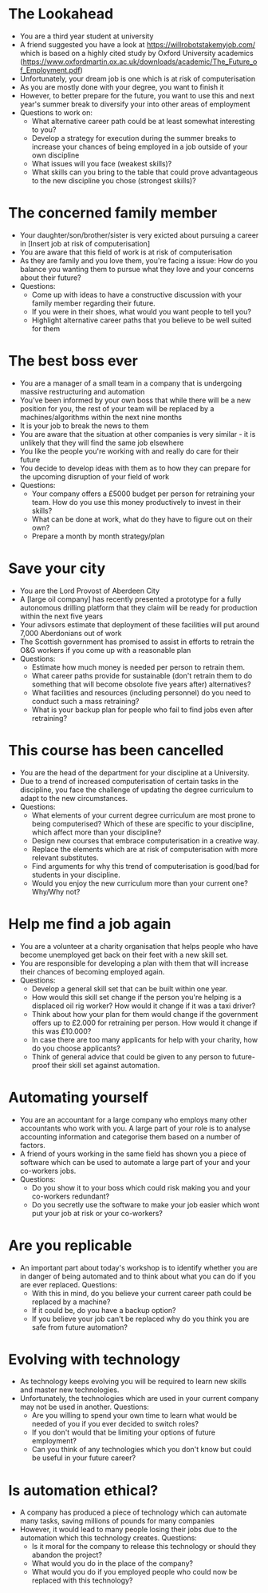 # The Lookahead
* You are a third year student at university
* A friend suggested you have a look at https://willrobotstakemyjob.com/ which is based on a highly cited study by Oxford University academics (https://www.oxfordmartin.ox.ac.uk/downloads/academic/The_Future_of_Employment.pdf)
* Unfortunately, your dream job is one which is at risk of computerisation
* As you are mostly done with your degree, you want to finish it
* However, to better prepare for the future, you want to use this and next year's summer break to diversify your into other areas of employment
* Questions to work on:
  * What alternative career path could be at least somewhat interesting to you?
  * Develop a strategy for execution during the summer breaks to increase your chances of being employed in a job outside of your own discipline
  * What issues will you face (weakest skills)?
  * What skills can you bring to the table that could prove advantageous to the new discipline you chose (strongest skills)?

# The concerned family member
* Your daughter/son/brother/sister is very exicted about pursuing a career in [Insert job at risk of computerisation]
* You are aware that this field of work is at risk of computerisation
* As they are family and you love them, you're facing a issue: How do you balance you wanting them to pursue what they love and your concerns about their future?
* Questions:
  * Come up with ideas to have a constructive discussion with your family member regarding their future.
  * If you were in their shoes, what would you want people to tell you?
  * Highlight alternative career paths that you believe to be well suited for them 

# The best boss ever
* You are a manager of a small team in a company that is undergoing massive restructuring and automation
* You've been informed by your own boss that while there will be a new position for you, the rest of your team will be replaced by a machines/algorithms within the next nine months
* It is your job to break the news to them
* You are aware that the situation at other companies is very similar - it is unlikely that they will find the same job elsewhere
* You like the people you're working with and really do care for their future
* You decide to develop ideas with them as to how they can prepare for the upcoming disruption of your field of work
* Questions:
  * Your company offers a £5000 budget per person for retraining your team. How do you use this money productively to invest in their skills?
  * What can be done at work, what do they have to figure out on their own?
  * Prepare a month by month strategy/plan

# Save your city
* You are the Lord Provost of Aberdeen City
* A [large oil company] has recently presented a prototype for a fully autonomous drilling platform that they claim will be ready for production within the next five years
* Your adivsors estimate that deployment of these facilities will put around 7,000 Aberdonians out of work
* The Scottish government has promised to assist in efforts to retrain the O&G workers if you come up with a reasonable plan
* Questions:
  * Estimate how much money is needed per person to retrain them.
  * What career paths provide for sustainable (don't retrain them to do something that will become obsolote five years after) alternatives?
  * What facilities and resources (including personnel) do you need to conduct such a mass retraining?
  * What is your backup plan for people who fail to find jobs even after retraining?

# This course has been cancelled
* You are the head of the department for your discipline at a University.
* Due to a trend of increased computerisation of certain tasks in the discipline, you face the challenge of updating the degree curriculum to adapt to the new circumstances.
* Questions:
  * What elements of your current degree curriculum are most prone to being computerised? Which of these are specific to your discipline, which affect more than your discipline?
  * Design new courses that embrace computerisation in a creative way.
  * Replace the elements which are at risk of computerisation with more relevant substitutes.
  * Find arguments for why this trend of computerisation is good/bad for students in your discipline.
  * Would you enjoy the new curriculum more than your current one? Why/Why not?

# Help me find a job again
* You are a volunteer at a charity organisation that helps people who have become unemployed get back on their feet with a new skill set.
* You are responsible for developing a plan with them that will increase their chances of becoming employed again.
* Questions:
  * Develop a general skill set that can be built within one year.
  * How would this skill set change if the person you're helping is a displaced oil rig worker? How would it change if it was a taxi driver?
  * Think about how your plan for them would change if the government offers up to £2.000 for retraining per person. How would it change if this was £10.000?
  * In case there are too many applicants for help with your charity, how do you choose applicants?
  * Think of general advice that could be given to any person to future-proof their skill set against automation.

# Automating yourself
* You are an accountant for a large company who employs many other accountants who work with you. A large part of your role is to analyse accounting information and categorise them based on a number of factors.
* A friend of yours working in the same field has shown you a piece of software which can be used to automate a large part of your and your co-workers jobs.
* Questions:
    * Do you show it to your boss which could risk making you and your co-workers redundant?
    * Do you secretly use the software to make your job easier which wont put your job at risk or your co-workers?

# Are you replicable
* An important part about today's workshop is to identify whether you are in danger of being automated and to think about what you can do if you are ever replaced.
Questions:
  * With this in mind, do you believe your current career path could be replaced by a machine?
  * If it could be, do you have a backup option?
  * If you believe your job can't be replaced why do you think you are safe from future automation?

# Evolving with technology
* As technology keeps evolving you will be required to learn new skills and master new technologies.
* Unfortunately, the technologies which are used in your current company may not be used in another.
Questions:
  * Are you willing to spend your own time to learn what would be needed of you if you ever decided to switch roles?
  * If you don't would that be limiting your options of future employment?
  * Can you think of any technologies which you don't know but could be useful in your future career?

# Is automation ethical?
* A company has produced a piece of technology which can automate many tasks, saving millions of pounds for many companies
* However, it would lead to many people losing their jobs due to the automation which this technology creates. 
Questions:
  * Is it moral for the company to release this technology or should they abandon the project?
  * What would you do in the place of the company?
  * What would you do if you employed people who could now be replaced with this technology?
